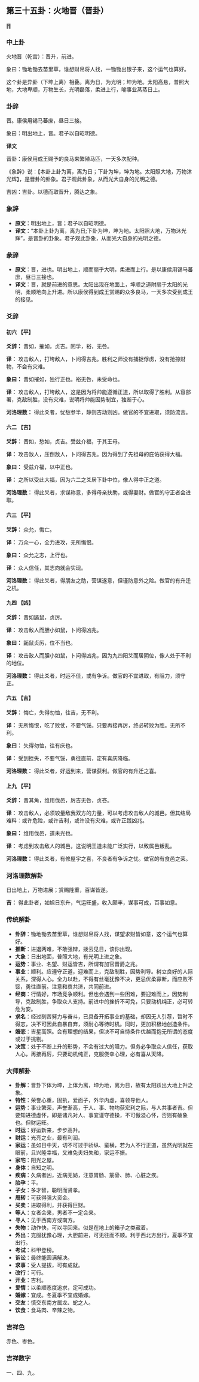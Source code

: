 ## 第三十五卦：火地晋（晋卦）

<div class="hexagrams">䷢</div>

### 中上卦

火地晋（乾宫）：晋升，前进。

象曰：锄地锄去苗里草，谁想财帛将人找，一锄锄出银子来，这个运气也算好。

这个卦是异卦（下坤上离）相叠。离为日，为光明；坤为地。太阳高悬，普照大地，大地卑顺，万物生长，光明磊落，柔进上行，喻事业蒸蒸日上。

### 卦辞

晋。康侯用锡马蕃庶，昼日三接。

象曰：明出地上，晋。君子以自昭明德。

**译文**

晋卦：康侯用成王赐予的良马来繁殖马匹，一天多次配种。

《象辞》说：【本卦上卦为离，离为日；下卦为坤，坤为地。太阳照大地，万物沐光辉】，是晋卦的卦象。君子观此卦象，从而光大自身的光明之德。

吉凶：吉卦。以德而取晋升，腾达之象。

### 象辞

- **原文**：明出地上，晋；君子以自昭明德。
- **译文**：“本卦上卦为离，离为日;下卦为坤，坤为地。太阳照大地，万物沐光辉”，是晋卦的卦象。君子观此卦象，从而光大自身的光明之德。

### 彖辞

- **原文**：晋，进也。明出地上，顺而丽乎大明，柔进而上行。是以康侯用锡马蕃庶，昼日三接也。
- **译文**：晋，就是前进的意思。太阳出现在地面上，坤顺之道附丽于太阳的光明，柔顺地向上升进。所以康侯得到成王赏赐的众多良马，一天多次受到成王的接见。

### 爻辞

#### 初六 【平】

**爻辞：** 晋如，摧如，贞吉。罔孚，裕，无咎。

**译：** 攻击敌人，打垮敌人，卜问得吉兆。胜利之师没有捕捉俘虏，没有抢掠财物，不会有灾难。

**象曰：** 晋如摧如，独行正也。裕无咎，未受命也。

**译：** 攻击敌人，打垮敌人，这是因为将帅能遵循正道，所以取得了胜利。从容部署，克敌制胜，没有灾难，说明将帅能因势制宜，独断于心。

**河洛理数：** 得此爻者，忧愁参半，静则吉动则凶。做官的不宜进取，须防流言。

#### 六二 【吉】

**爻辞：** 晋如，愁如，贞吉。受兹介福，于其王母。

**译：** 攻击敌人，压倒敌人，卜问得吉兆。因为得到了先祖母的庇佑获得大福。

**象曰：** 受兹介福，以中正也。

**译：** 之所以受此大福，因为六二之爻居下卦中位，像人得中正之道。

**河洛理数：** 得此爻者，求谋称意，多得母亲扶助，或得妻财。做官的守正者会进取。

#### 六三 【平】

**爻辞：** 众允，悔亡。

**译：** 万众一心，全力进攻，无所悔恨。

**象曰：** 众允之志，上行也。

**译：** 众人信任，其志向就会实现。

**河洛理数：** 得此爻者，得朋友之助，营谋遂意，但谨防意外之险。做官的有升迁之机。

#### 九四 【凶】

**爻辞：** 晋如鼫鼠，贞厉。

**译：** 攻击敌人而胆小如鼠，卜问得凶兆。

**象曰：** 鼫鼠贞厉，位不当也。

**译：** 攻击敌人而胆小如鼠，卜问得凶兆，因为九四阳爻而居阴位，像人处于不利的地位。

**河洛理数：** 得此爻者，时运不佳，或有争诉。做官的不宜进取，有阻力，须守正。

#### 六五 【吉】

**爻辞：** 悔亡，失得勿恤，往吉，无不利。

**译：** 无所悔恨，吃了败仗，不要气馁。只要再接再厉，终必转败为胜。无所不利。

**象曰：** 失得勿恤，往有庆也。

**译：** 受到挫失，不要气馁，勇往直前，定有喜庆降临。

**河洛理数：** 得此爻者，好运到来，营谋获利。做官的有升迁之喜。

#### 上九 【平】

**爻辞：** 晋其角，维用伐邑，厉吉无咎，贞吝。

**译：** 攻击敌人，必须较量敌我双方的力量，可以考虑攻击敌人的城邑。但其结局难料：或许危险，或许吉利，或许没有灾难，或许正践凶兆。

**象曰：** 维用伐邑，道未光也。

**译：** 考虑到攻击敌人的城邑，这说明王道未能广泛实行，以致属邑叛乱。

**河洛理数：** 得此爻者，有修屋宇之喜，不良者有争诉之忧。做官的有食邑之荣。

### 河洛理数解卦

日出地上，万物进展；赏赐隆重，百谋皆遂。

**吉：** 得此卦者，如旭日东升，气运旺盛，收入颇丰，谋事可成，百事如意。

### 传统解卦

- **卦辞**：锄地锄去苗里草，谁想财帛将人找，谋望求财皆如意，这个运气也算好。 
- **推断**：进退两难，不敢强辩，拨云见日，该你出现。 
- **大象**：日出地面，普照大地，有光明上进之象。
- **运势**：事业、名望、财运皆吉，所谓有加官晋爵之兆。
- **事业**：顺利。应遵守正道，迎难而上，克敌制胜，因势利导。树立良好的人际关系，深得人心。全力以赴，不得有丝毫犹豫不决，更忌优柔寡断，而应败不馁，勇往直前。注意和衷共济，共同前进。
- **经商**：行情好，市场竞争顺利。但也会遇到一些困难，要迎难而上，因势利导，克敌制胜，争取众人支持。前进中的挫折不可免，只要动机纯正，必可转危为安。
- **求名**：经过刻苦努力与奋斗，已具备开拓事业的基础，却因无人引荐，暂时不得志，决不可因此自暴自弃，须耐心等待时机。同时，更加积极地创造条件。
- **婚恋**：吉星高照。会有理想的结果，但决不可自恃条件优越而抱无所谓的态度或过于挑剔。
- **决策**：处于不断上升的形势，不会有过大的阻力。但务必争取众人信任，获取人心，再接再厉，只要动机纯正，克服侥幸心理，必有喜从天降。

### 大师解卦

- **卦解**：晋卦下体为坤，上体为离，坤为地，离为日，故有太阳跃出大地上升之象。
- **特性**：荣誉心重，固执，爱面子，外华内虚，喜领导他人。
- **运势**：事业繁荣，声誉渐高，于人、事、物均获宏利之际，与人共事者吉。但要知进德虚怀，即是诸凡对人、事宜谨守德操，不可傲溢心怀，否则有破象也。但财运旺。
- **时运**：好运新来，步步高升。
- **财运**：光亮之业，最有利润。
- **家运**：虽如日中天，切不可过于骄纵、蛮横，若为人不行正道，虽然光明就在眼前，且兴隆幸福，又难免夫妇失和，家运不振。
- **家宅**：阳光之屋。
- **身体**：自知之明。
- **疾病**：久病者凶，近病无妨，注意胃肠、筋骨、肺、心脏之疾。
- **胎孕**：平。
- **子女**：多才智，聪明而贤孝。
- **周转**：可获得强大资金。
- **买卖**：进取得利，并获得巨财。
- **等人**：女者会来，男者不一定会来。
- **寻人**：见于西南方或南方。
- **失物**：动作快，可以寻回来。似是在地上的箱子之类藏着。
- **外出**：克服犹豫心理，大胆前进，可无往而不顺。利于西北方出行，夏季不宜出行。
- **考试**：科甲登榜。
- **诉讼**：最终能圆满解决。
- **求事**：受人提拔，可有成就。
- **改行**：可行。
- **开业**：吉利。
- **爱情**：以柔顺态度追求，定可成功。 
- **婚嫁**：宜成。冬夏季不宜成婚嫁。
- **交友**：慎交东南方属龙、蛇之人。
- **饮食**：食马肉、辛辣之物。

### 吉祥色

赤色、枣色。

### 吉祥数字

一、四、九。
